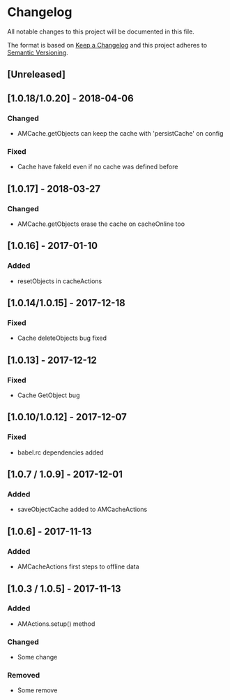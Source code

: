 # Changelog
All notable changes to this project will be documented in this file.

The format is based on [Keep a Changelog](http://keepachangelog.com/en/1.0.0/)
and this project adheres to [Semantic Versioning](http://semver.org/spec/v2.0.0.html).

## [Unreleased]

## [1.0.18/1.0.20] - 2018-04-06
### Changed
- AMCache.getObjects can keep the cache with 'persistCache' on config
### Fixed
- Cache have fakeId even if no cache was defined before

## [1.0.17] - 2018-03-27
### Changed
- AMCache.getObjects erase the cache on cacheOnline too

## [1.0.16] - 2017-01-10
### Added
- resetObjects in cacheActions

## [1.0.14/1.0.15] - 2017-12-18
### Fixed
- Cache deleteObjects bug fixed

## [1.0.13] - 2017-12-12
### Fixed
- Cache GetObject bug

## [1.0.10/1.0.12] - 2017-12-07
### Fixed
- babel.rc dependencies added

## [1.0.7 / 1.0.9] - 2017-12-01
### Added
- saveObjectCache added to AMCacheActions

## [1.0.6] - 2017-11-13
### Added
- AMCacheActions first steps to offline data

## [1.0.3 / 1.0.5] - 2017-11-13
### Added
- AMActions.setup() method

### Changed
- Some change

### Removed
- Some remove